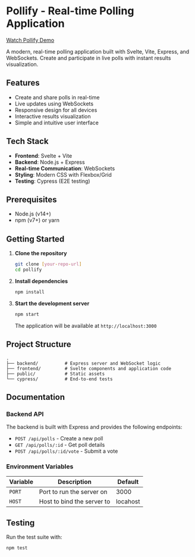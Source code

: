 # Pollify - Real-time Polling Application

[Watch Pollify Demo](poll-app-video.mp4)

A modern, real-time polling application built with Svelte, Vite, Express, and WebSockets. Create and participate in live polls with instant results visualization.

## Features

- Create and share polls in real-time
- Live updates using WebSockets
- Responsive design for all devices
- Interactive results visualization
- Simple and intuitive user interface

## Tech Stack

- **Frontend**: Svelte + Vite
- **Backend**: Node.js + Express
- **Real-time Communication**: WebSockets
- **Styling**: Modern CSS with Flexbox/Grid
- **Testing**: Cypress (E2E testing)

## Prerequisites

- Node.js (v14+)
- npm (v7+) or yarn

## Getting Started

1. **Clone the repository**
   ```bash
   git clone [your-repo-url]
   cd pollify
   ```

2. **Install dependencies**
   ```bash
   npm install
   ```

3. **Start the development server**
   ```bash
   npm start
   ```
   The application will be available at `http://localhost:3000`

## Project Structure

```
.
├── backend/          # Express server and WebSocket logic
├── frontend/         # Svelte components and application code
├── public/           # Static assets
└── cypress/          # End-to-end tests
```

## Documentation

### Backend API

The backend is built with Express and provides the following endpoints:
- `POST /api/polls` - Create a new poll
- `GET /api/polls/:id` - Get poll details
- `POST /api/polls/:id/vote` - Submit a vote

### Environment Variables

| Variable | Description | Default |
|----------|-------------|---------|
| `PORT`   | Port to run the server on | 3000 |
| `HOST`   | Host to bind the server to | locahost |

## Testing

Run the test suite with:
```bash
npm test

